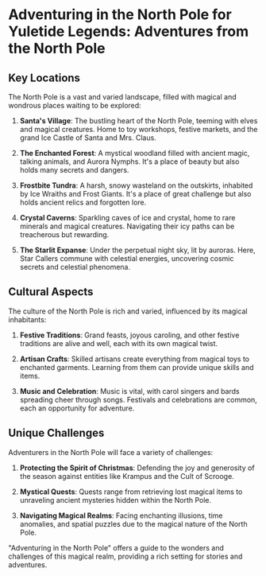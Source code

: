 # Adventuring in the North Pole for Yuletide Legends: Adventures from the North Pole

## Key Locations
The North Pole is a vast and varied landscape, filled with magical and wondrous places waiting to be explored:

1. **Santa's Village**: The bustling heart of the North Pole, teeming with elves and magical creatures. Home to toy workshops, festive markets, and the grand Ice Castle of Santa and Mrs. Claus.

2. **The Enchanted Forest**: A mystical woodland filled with ancient magic, talking animals, and Aurora Nymphs. It's a place of beauty but also holds many secrets and dangers.

3. **Frostbite Tundra**: A harsh, snowy wasteland on the outskirts, inhabited by Ice Wraiths and Frost Giants. It's a place of great challenge but also holds ancient relics and forgotten lore.

4. **Crystal Caverns**: Sparkling caves of ice and crystal, home to rare minerals and magical creatures. Navigating their icy paths can be treacherous but rewarding.

5. **The Starlit Expanse**: Under the perpetual night sky, lit by auroras. Here, Star Callers commune with celestial energies, uncovering cosmic secrets and celestial phenomena.

## Cultural Aspects
The culture of the North Pole is rich and varied, influenced by its magical inhabitants:

1. **Festive Traditions**: Grand feasts, joyous caroling, and other festive traditions are alive and well, each with its own magical twist.

2. **Artisan Crafts**: Skilled artisans create everything from magical toys to enchanted garments. Learning from them can provide unique skills and items.

3. **Music and Celebration**: Music is vital, with carol singers and bards spreading cheer through songs. Festivals and celebrations are common, each an opportunity for adventure.

## Unique Challenges
Adventurers in the North Pole will face a variety of challenges:

1. **Protecting the Spirit of Christmas**: Defending the joy and generosity of the season against entities like Krampus and the Cult of Scrooge.

2. **Mystical Quests**: Quests range from retrieving lost magical items to unraveling ancient mysteries hidden within the North Pole.

3. **Navigating Magical Realms**: Facing enchanting illusions, time anomalies, and spatial puzzles due to the magical nature of the North Pole.

"Adventuring in the North Pole" offers a guide to the wonders and challenges of this magical realm, providing a rich setting for stories and adventures.